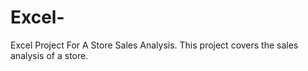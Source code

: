 # Excel-
Excel Project For A Store Sales Analysis.
This project covers the sales analysis of a store. 
